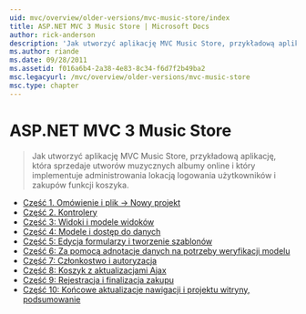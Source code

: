 ```yaml
---
uid: mvc/overview/older-versions/mvc-music-store/index
title: ASP.NET MVC 3 Music Store | Microsoft Docs
author: rick-anderson
description: 'Jak utworzyć aplikację MVC Music Store, przykładową aplikację, która sprzedaje utworów muzycznych albumy online i implementującej administrowania lokacją w użytkownika logowania...'
ms.author: riande
ms.date: 09/28/2011
ms.assetid: f016a6b4-2a38-4e83-8c34-f6d7f2b49ba2
msc.legacyurl: /mvc/overview/older-versions/mvc-music-store
msc.type: chapter
---
```

<a name="aspnet-mvc-3-music-store"></a>ASP.NET MVC 3 Music Store
====================
> Jak utworzyć aplikację MVC Music Store, przykładową aplikację, która sprzedaje utworów muzycznych albumy online i który implementuje administrowania lokacją logowania użytkowników i zakupów funkcji koszyka.


- [Część 1. Omówienie i plik -> Nowy projekt](mvc-music-store-part-1.md)
- [Część 2. Kontrolery](mvc-music-store-part-2.md)
- [Część 3: Widoki i modele widoków](mvc-music-store-part-3.md)
- [Część 4: Modele i dostęp do danych](mvc-music-store-part-4.md)
- [Część 5: Edycja formularzy i tworzenie szablonów](mvc-music-store-part-5.md)
- [Część 6: Za pomocą adnotacje danych na potrzeby weryfikacji modelu](mvc-music-store-part-6.md)
- [Część 7: Członkostwo i autoryzacja](mvc-music-store-part-7.md)
- [Część 8: Koszyk z aktualizacjami Ajax](mvc-music-store-part-8.md)
- [Część 9: Rejestracja i finalizacja zakupu](mvc-music-store-part-9.md)
- [Część 10: Końcowe aktualizacje nawigacji i projektu witryny, podsumowanie](mvc-music-store-part-10.md)

